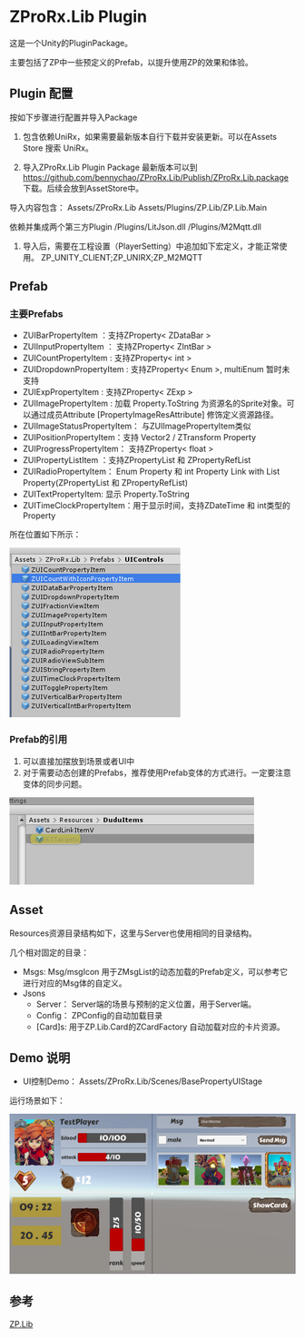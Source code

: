 # ZProRx.Lib Plugin

这是一个Unity的PluginPackage。

主要包括了ZP中一些预定义的Prefab，以提升使用ZP的效果和体验。

## Plugin 配置
按如下步骤进行配置并导入Package

1. 包含依赖UniRx，如果需要最新版本自行下载并安装更新。可以在Assets Store 搜索 UniRx。

2. 导入ZProRx.Lib Plugin Package
最新版本可以到 https://github.com/bennychao/ZProRx.Lib/Publish/ZProRx.Lib.package 下载。后续会放到AssetStore中。

导入内容包含：
Assets/ZProRx.Lib
Assets/Plugins/ZP.Lib/ZP.Lib.Main

依赖并集成两个第三方Plugin
/Plugins/LitJson.dll
/Plugins/M2Mqtt.dll

1. 导入后，需要在工程设置（PlayerSetting）中追加如下宏定义，才能正常使用。
ZP_UNITY_CLIENT;ZP_UNIRX;ZP_M2MQTT 


## Prefab

### 主要Prefabs
- ZUIBarPropertyItem ：支持ZProperty< ZDataBar >
- ZUIInputPropertyItem ： 支持ZProperty< ZIntBar >
- ZUICountPropertyItem : 支持ZProperty< int >
- ZUIDropdownPropertyItem : 支持ZProperty< Enum >, multiEnum 暂时未支持
- ZUIExpPropertyItem : 支持ZProperty< ZExp >
- ZUIImagePropertyItem : 加载 Property.ToString 为资源名的Sprite对象。可以通过成员Attribute [PropertyImageResAttribute] 修饰定义资源路径。
- ZUIImageStatusPropertyItem： 与ZUIImagePropertyItem类似
- ZUIPositionPropertyItem：支持 Vector2 / ZTransform Property
- ZUIProgressPropertyItem： 支持ZProperty< float >
- ZUIPropertyListItem ：支持ZPropertyList 和 ZPropertyRefList
- ZUIRadioPropertyItem： Enum Property 和 int Property Link with List Property(ZPropertyList 和 ZPropertyRefList)
- ZUITextPropertyItem: 显示 Property.ToString
- ZUITimeClockPropertyItem：用于显示时间，支持ZDateTime 和 int类型的Property

所在位置如下所示：

![](./Docs/img/Readme_2020-01-29-15-31-10.png)

### Prefab的引用
1. 可以直接加摆放到场景或者UI中
2. 对于需要动态创建的Prefabs，推荐使用Prefab变体的方式进行。一定要注意变体的同步问题。

![](./Docs/img/Readme_2019-12-25-21-36-57.png)


## Asset
Resources资源目录结构如下，这里与Server也使用相同的目录结构。

几个相对固定的目录：
- Msgs: Msg/msgIcon 用于ZMsgList的动态加载的Prefab定义，可以参考它进行对应的Msg体的自定义。
- Jsons
  - Server： Server端的场景与预制的定义位置，用于Server端。
  - Config： ZPConfig的自动加载目录
  - [Card]s: 用于ZP.Lib.Card的ZCardFactory 自动加载对应的卡片资源。



## Demo 说明

- UI控制Demo：
Assets/ZProRx.Lib/Scenes/BasePropertyUIStage 

运行场景如下：

![](./Docs/img/Readme_2020-01-29-15-39-00.png)


## 参考

[ZP.Lib](../../../ZP.Lib/ZP.Lib.Main/Readme.md)